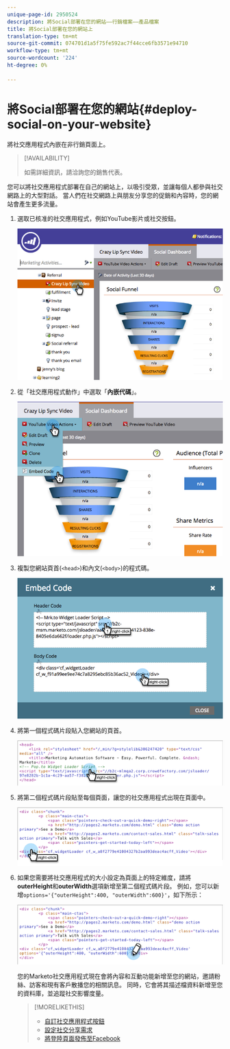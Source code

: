 ```yaml
---
unique-page-id: 2950524
description: 將Social部署在您的網站——行銷檔案——產品檔案
title: 將Social部署在您的網站上
translation-type: tm+mt
source-git-commit: 074701d1a5f75fe592ac7f44cce6fb3571e94710
workflow-type: tm+mt
source-wordcount: '224'
ht-degree: 0%

---
```



# 將Social部署在您的網站{#deploy-social-on-your-website}

將社交應用程式內嵌在非行銷頁面上。

>[!AVAILABILITY]
>
>如需詳細資訊，請洽詢您的銷售代表。

您可以將社交應用程式部署在自己的網站上，以吸引受眾，並讓每個人都參與社交網路上的大型對話。 當人們在社交網路上與朋友分享您的促銷和內容時，您的網站會產生更多流量。

1. 選取已核准的社交應用程式，例如YouTube影片或社交按鈕。

   ![](assets/image2015-5-12-11-3a43-3a24.png)

1. 從「社交應用程式動作」中選取「**內嵌代碼**」。

   ![](assets/image2015-5-12-12-3a59-3a46.png)

1. 複製您網站頁首(`<head>`)和內文(`<body>`)的程式碼。

   ![](assets/image2015-5-12-13-3a3-3a34.png)

1. 將第一個程式碼片段貼入您網站的頁首。

   ![](assets/socialonsite-embedhead.png)

1. 將第二個程式碼片段貼至每個頁面，讓您的社交應用程式出現在頁面中。

   ![](assets/socialonsite-embedwidget.png)

1. 如果您需要將社交應用程式的大小設定為頁面上的特定維度，請將&#x200B;**outerHeight**&#x200B;和&#x200B;**outerWidth**&#x200B;選項新增至第二個程式碼片段。 例如，您可以新增`options='{"outerHeight":400, "outerWidth":600}'`，如下所示：

   ![](assets/socialonsite-resizewidget2.png)

   您的Marketo社交應用程式現在會將內容和互動功能新增至您的網站，邀請粉絲、訪客和現有客戶散播您的相關訊息。 同時，它會將其描述檔資料新增至您的資料庫，並追蹤社交影響度量。

   >[!MORELIKETHIS]
   >
   >* [自訂社交應用程式按鈕](/help/marketo/product-docs/demand-generation/social/configuring-social-actions/customize-social-app-button.md)
   >* [設定社交分享需求](/help/marketo/product-docs/demand-generation/social/social-functions/set-social-share-requirement.md)
   >* [將登陸頁面發佈至Facebook](/help/marketo/product-docs/demand-generation/facebook/publish-landing-pages-to-facebook.md)

